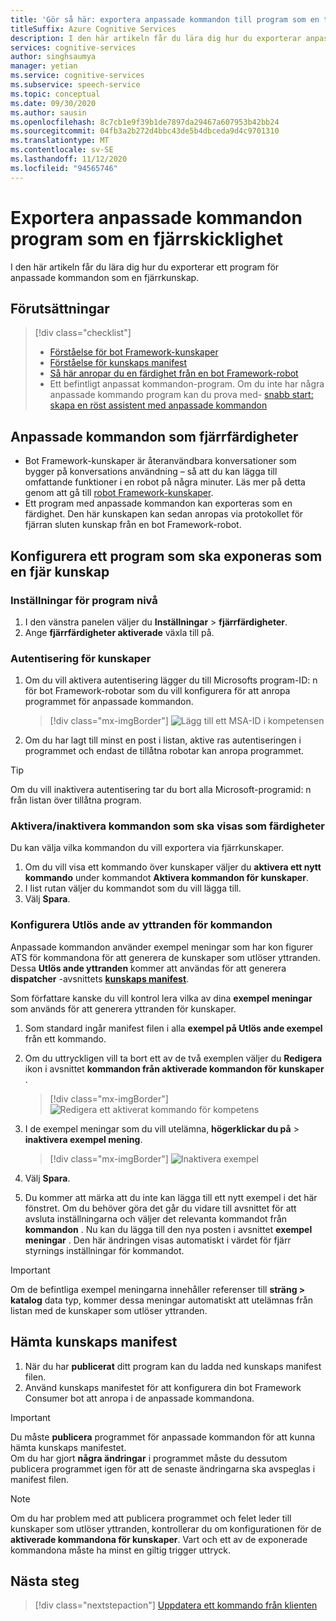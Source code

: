 ```yaml
---
title: 'Gör så här: exportera anpassade kommandon till program som en tjänst för en fjärran sluten kunskaps tal'
titleSuffix: Azure Cognitive Services
description: I den här artikeln får du lära dig hur du exporterar anpassade kommandon till program som en färdighet
services: cognitive-services
author: singhsaumya
manager: yetian
ms.service: cognitive-services
ms.subservice: speech-service
ms.topic: conceptual
ms.date: 09/30/2020
ms.author: sausin
ms.openlocfilehash: 8c7cb1e9f39b1de7897da29467a607953b42bb24
ms.sourcegitcommit: 04fb3a2b272d4bbc43de5b4dbceda9d4c9701310
ms.translationtype: MT
ms.contentlocale: sv-SE
ms.lasthandoff: 11/12/2020
ms.locfileid: "94565746"
---
```

# <a name="export-custom-commands-application-as-a-remote-skill"></a>Exportera anpassade kommandon program som en fjärrskicklighet

I den här artikeln får du lära dig hur du exporterar ett program för anpassade kommandon som en fjärrkunskap.

## <a name="prerequisites"></a>Förutsättningar
> [!div class="checklist"]
> * [Förståelse för bot Framework-kunskaper](https://aka.ms/speech/cc-skill-overview)
> * [Förståelse för kunskaps manifest](https://aka.ms/speech/cc-skill-manifest)
> * [Så här anropar du en färdighet från en bot Framework-robot](https://aka.ms/speech/cc-skill-consumer)
> * Ett befintligt anpassat kommandon-program. Om du inte har några anpassade kommando program kan du prova med- [snabb start: skapa en röst assistent med anpassade kommandon](quickstart-custom-commands-application.md)

## <a name="custom-commands-as-remote-skills"></a>Anpassade kommandon som fjärrfärdigheter
* Bot Framework-kunskaper är återanvändbara konversationer som bygger på konversations användning – så att du kan lägga till omfattande funktioner i en robot på några minuter. Läs mer på detta genom att gå till [robot Framework-kunskaper](https://microsoft.github.io/botframework-solutions/overview/skills/).
* Ett program med anpassade kommandon kan exporteras som en färdighet. Den här kunskapen kan sedan anropas via protokollet för fjärran sluten kunskap från en bot Framework-robot.

## <a name="configure-an-application-to-be-exposed-as-a-remote-skill"></a>Konfigurera ett program som ska exponeras som en fjär kunskap

### <a name="application-level-settings"></a>Inställningar för program nivå
1. I den vänstra panelen väljer du **Inställningar**  >  **fjärrfärdigheter**.
1. Ange **fjärrfärdigheter aktiverade** växla till på.

### <a name="authentication-to-skills"></a>Autentisering för kunskaper
1. Om du vill aktivera autentisering lägger du till Microsofts program-ID: n för bot Framework-robotar som du vill konfigurera för att anropa programmet för anpassade kommandon.
      > [!div class="mx-imgBorder"]
      > ![Lägg till ett MSA-ID i kompetensen](media/custom-commands/skill-add-msa-id.png)

1. Om du har lagt till minst en post i listan, aktive ras autentiseringen i programmet och endast de tillåtna robotar kan anropa programmet.
> [!TIP]
>  Om du vill inaktivera autentisering tar du bort alla Microsoft-programid: n från listan över tillåtna program. 

 ### <a name="enabledisable-commands-to-be-exposed-as-skills"></a>Aktivera/inaktivera kommandon som ska visas som färdigheter

Du kan välja vilka kommandon du vill exportera via fjärrkunskaper.

1. Om du vill visa ett kommando över kunskaper väljer du **aktivera ett nytt kommando** under kommandot **Aktivera kommandon för kunskaper**.
1. I list rutan väljer du kommandot som du vill lägga till.
1. Välj **Spara**.

### <a name="configure-triggering-utterances-for-commands"></a>Konfigurera Utlös ande av yttranden för kommandon
Anpassade kommandon använder exempel meningar som har kon figurer ATS för kommandona för att generera de kunskaper som utlöser yttranden. Dessa **Utlös ande yttranden** kommer att användas för att generera **dispatcher** -avsnittets [**kunskaps manifest**](https://microsoft.github.io/botframework-solutions/skills/handbook/manifest/).

Som författare kanske du vill kontrol lera vilka av dina **exempel meningar** som används för att generera yttranden för kunskaper.
1. Som standard ingår manifest filen i alla **exempel på Utlös ande exempel** från ett kommando.
1. Om du uttryckligen vill ta bort ett av de två exemplen väljer du **Redigera** ikon i avsnittet **kommandon från aktiverade kommandon för kunskaper** .
    > [!div class="mx-imgBorder"]
    > ![Redigera ett aktiverat kommando för kompetens](media/custom-commands/skill-edit-enabled-command.png)

1. I de exempel meningar som du vill utelämna, **högerklickar du på**  >  **inaktivera exempel mening**.
    > [!div class="mx-imgBorder"]
    > ![Inaktivera exempel](media/custom-commands/skill-disable-example-sentences.png)

1. Välj **Spara**.
1. Du kommer att märka att du inte kan lägga till ett nytt exempel i det här fönstret. Om du behöver göra det går du vidare till avsnittet för att avsluta inställningarna och väljer det relevanta kommandot från **kommandon** . Nu kan du lägga till den nya posten i avsnittet **exempel meningar** . Den här ändringen visas automatiskt i värdet för fjärr styrnings inställningar för kommandot.

> [!IMPORTANT]
> Om de befintliga exempel meningarna innehåller referenser till **sträng > katalog** data typ, kommer dessa meningar automatiskt att utelämnas från listan med de kunskaper som utlöser yttranden. 

## <a name="download-skill-manifest"></a>Hämta kunskaps manifest
1. När du har **publicerat** ditt program kan du ladda ned kunskaps manifest filen.
1. Använd kunskaps manifestet för att konfigurera din bot Framework Consumer bot att anropa i de anpassade kommandona.
> [!IMPORTANT]
> Du måste **publicera** programmet för anpassade kommandon för att kunna hämta kunskaps manifestet. </br>
> Om du har gjort **några ändringar** i programmet måste du dessutom publicera programmet igen för att de senaste ändringarna ska avspeglas i manifest filen.

> [!NOTE]
> Om du har problem med att publicera programmet och felet leder till kunskaper som utlöser yttranden, kontrollerar du om konfigurationen för de **aktiverade kommandona för kunskaper**. Vart och ett av de exponerade kommandona måste ha minst en giltig trigger uttryck.


## <a name="next-steps"></a>Nästa steg

> [!div class="nextstepaction"]
> [Uppdatera ett kommando från klienten](./how-to-custom-commands-update-command-from-client.md)
